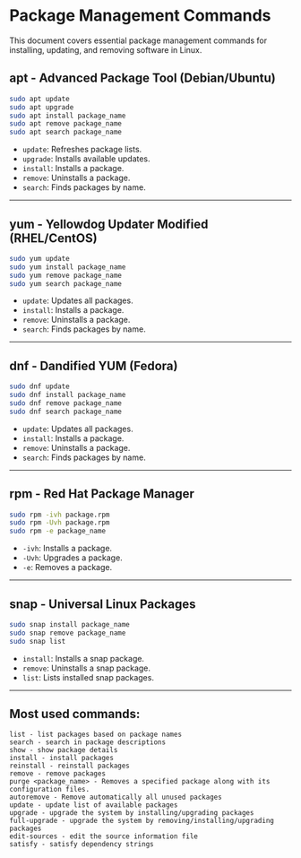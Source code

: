 # Package Management Commands

This document covers essential package management commands for installing, updating, and removing software in Linux.

## apt - Advanced Package Tool (Debian/Ubuntu)
```sh
sudo apt update
sudo apt upgrade
sudo apt install package_name
sudo apt remove package_name
sudo apt search package_name
```
- `update`: Refreshes package lists.
- `upgrade`: Installs available updates.
- `install`: Installs a package.
- `remove`: Uninstalls a package.
- `search`: Finds packages by name.

---

## yum - Yellowdog Updater Modified (RHEL/CentOS)
```sh
sudo yum update
sudo yum install package_name
sudo yum remove package_name
sudo yum search package_name
```
- `update`: Updates all packages.
- `install`: Installs a package.
- `remove`: Uninstalls a package.
- `search`: Finds packages by name.

---

## dnf - Dandified YUM (Fedora)
```sh
sudo dnf update
sudo dnf install package_name
sudo dnf remove package_name
sudo dnf search package_name
```
- `update`: Updates all packages.
- `install`: Installs a package.
- `remove`: Uninstalls a package.
- `search`: Finds packages by name.

---

## rpm - Red Hat Package Manager
```sh
sudo rpm -ivh package.rpm
sudo rpm -Uvh package.rpm
sudo rpm -e package_name
```
- `-ivh`: Installs a package.
- `-Uvh`: Upgrades a package.
- `-e`: Removes a package.

---

## snap - Universal Linux Packages
```sh
sudo snap install package_name
sudo snap remove package_name
sudo snap list
```
- `install`: Installs a snap package.
- `remove`: Uninstalls a snap package.
- `list`: Lists installed snap packages.

---

## Most used commands:
    list - list packages based on package names
    search - search in package descriptions
    show - show package details
    install - install packages
    reinstall - reinstall packages
    remove - remove packages
    purge <package_name> - Removes a specified package along with its configuration files.
    autoremove - Remove automatically all unused packages
    update - update list of available packages
    upgrade - upgrade the system by installing/upgrading packages
    full-upgrade - upgrade the system by removing/installing/upgrading packages
    edit-sources - edit the source information file
    satisfy - satisfy dependency strings
